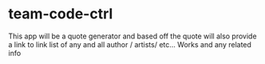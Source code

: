 # team-code-ctrl

This app will be a quote generator and based off the quote will also provide a link to link list of any and all author / artists/ etc... Works and any related info 
